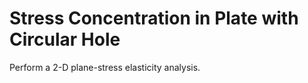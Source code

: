 # **Stress Concentration in Plate with Circular Hole**

Perform a 2-D plane-stress elasticity analysis.
